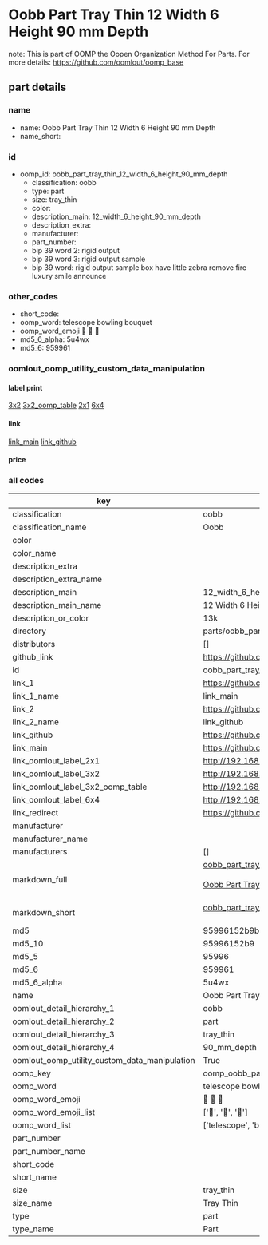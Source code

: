 # Oobb Part Tray Thin 12 Width 6 Height 90 mm Depth  

note: This is part of OOMP the Oopen Organization Method For Parts. For more details: https://github.com/oomlout/oomp_base

##  part details
  







### name
* name: Oobb Part Tray Thin 12 Width 6 Height 90 mm Depth
* name_short: 
### id
* oomp_id: oobb_part_tray_thin_12_width_6_height_90_mm_depth
  * classification: oobb
  * type: part
  * size: tray_thin
  * color: 
  * description_main: 12_width_6_height_90_mm_depth
  * description_extra: 
  * manufacturer: 
  * part_number: 
  * bip 39 word 2: rigid output
  * bip 39 word 3: rigid output sample
  * bip 39 word: rigid output sample box have little zebra remove fire luxury smile announce

### other_codes
* short_code: 
* oomp_word: telescope bowling bouquet
* oomp_word_emoji :telescope: :bowling: :bouquet:
* md5_6_alpha: 5u4wx
* md5_6: 959961






### oomlout_oomp_utility_custom_data_manipulation
#### label print
[3x2](http://192.168.1.245:1112/?label=oomp%205u4wx)
[3x2_oomp_table](http://192.168.1.108:1112/?label=oomp%205u4wx)
[2x1](http://192.168.1.242:1112/?label=oomp%205u4wx)
[6x4](http://192.168.1.55:1112/?label=oomp%205u4wx)    

#### link

[link_main](https://github.com/oomlout/oomlout_oomp_version_1_messy/tree/main/parts/oobb_part_tray_thin_12_width_6_height_90_mm_depth) [link_github](https://github.com/oomlout/oomlout_oomp_version_1_messy/tree/main/parts/oobb_part_tray_thin_12_width_6_height_90_mm_depth)                             

#### price







### all codes 
| key | value |  
| --- | --- |  
| classification | oobb |  
| classification_name | Oobb |  
| color |  |  
| color_name |  |  
| description_extra |  |  
| description_extra_name |  |  
| description_main | 12_width_6_height_90_mm_depth |  
| description_main_name | 12 Width 6 Height 90 mm Depth |  
| description_or_color | 13k |  
| directory | parts/oobb_part_tray_thin_12_width_6_height_90_mm_depth |  
| distributors | [] |  
| github_link | https://github.com/oomlout/oomlout_oomp_part_src/tree/main/parts/oobb_part_tray_thin_12_width_6_height_90_mm_depth |  
| id | oobb_part_tray_thin_12_width_6_height_90_mm_depth |  
| link_1 | https://github.com/oomlout/oomlout_oomp_version_1_messy/tree/main/parts/oobb_part_tray_thin_12_width_6_height_90_mm_depth |  
| link_1_name | link_main |  
| link_2 | https://github.com/oomlout/oomlout_oomp_version_1_messy/tree/main/parts/oobb_part_tray_thin_12_width_6_height_90_mm_depth |  
| link_2_name | link_github |  
| link_github | https://github.com/oomlout/oomlout_oomp_version_1_messy/tree/main/parts/oobb_part_tray_thin_12_width_6_height_90_mm_depth |  
| link_main | https://github.com/oomlout/oomlout_oomp_version_1_messy/tree/main/parts/oobb_part_tray_thin_12_width_6_height_90_mm_depth |  
| link_oomlout_label_2x1 | http://192.168.1.242:1112/?label=oomp%205u4wx |  
| link_oomlout_label_3x2 | http://192.168.1.245:1112/?label=oomp%205u4wx |  
| link_oomlout_label_3x2_oomp_table | http://192.168.1.108:1112/?label=oomp%205u4wx |  
| link_oomlout_label_6x4 | http://192.168.1.55:1112/?label=oomp%205u4wx |  
| link_redirect | https://github.com/oomlout/oomlout_oomp_version_1_messy/tree/main/parts/oobb_part_tray_thin_12_width_6_height_90_mm_depth |  
| manufacturer |  |  
| manufacturer_name |  |  
| manufacturers | [] |  
| markdown_full | [oobb_part_tray_thin_12_width_6_height_90_mm_depth](none)<br>[](none)<br>[Oobb Part Tray Thin 12 Width 6 Height 90 Mm Depth](none)<br><br> |  
| markdown_short | [oobb_part_tray_thin_12_width_6_height_90_mm_depth](none)<br><br> |  
| md5 | 95996152b9b5fff20a34d1a97e275dcf |  
| md5_10 | 95996152b9 |  
| md5_5 | 95996 |  
| md5_6 | 959961 |  
| md5_6_alpha | 5u4wx |  
| name | Oobb Part Tray Thin 12 Width 6 Height 90 mm Depth |  
| oomlout_detail_hierarchy_1 | oobb |  
| oomlout_detail_hierarchy_2 | part |  
| oomlout_detail_hierarchy_3 | tray_thin |  
| oomlout_detail_hierarchy_4 | 90_mm_depth |  
| oomlout_oomp_utility_custom_data_manipulation | True |  
| oomp_key | oomp_oobb_part_tray_thin_12_width_6_height_90_mm_depth |  
| oomp_word | telescope bowling bouquet |  
| oomp_word_emoji | :telescope: :bowling: :bouquet: |  
| oomp_word_emoji_list | [':telescope:', ':bowling:', ':bouquet:'] |  
| oomp_word_list | ['telescope', 'bowling', 'bouquet'] |  
| part_number |  |  
| part_number_name |  |  
| short_code |  |  
| short_name |  |  
| size | tray_thin |  
| size_name | Tray Thin |  
| type | part |  
| type_name | Part |  
